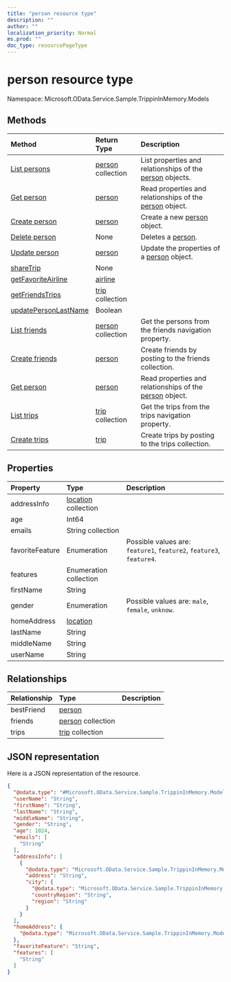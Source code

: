 ```yaml
---
title: "person resource type"
description: ""
author: ""
localization_priority: Normal
ms.prod: ""
doc_type: resourcePageType
---
```


# person resource type


Namespace: Microsoft.OData.Service.Sample.TrippinInMemory.Models



## Methods
|Method|Return Type|Description|
|:---|:---|:---|
|[List persons](../api/microsoft.odata.service.sample.trippininmemory.models-person-list.md)|[person](../resources/microsoft.odata.service.sample.trippininmemory.models-person.md) collection|List properties and relationships of the [person](../resources/person.md) objects.|
|[Get person](../api/microsoft.odata.service.sample.trippininmemory.models-person-get.md)|[person](../resources/microsoft.odata.service.sample.trippininmemory.models-person.md)|Read properties and relationships of the [person](../resources/microsoft.odata.service.sample.trippininmemory.models-person.md) object.|
|[Create person](../api/microsoft.odata.service.sample.trippininmemory.models-person-post-people.md)|[person](../resources/microsoft.odata.service.sample.trippininmemory.models-person.md)|Create a new [person](../resources/microsoft.odata.service.sample.trippininmemory.models-person.md) object.|
|[Delete person](../api/microsoft.odata.service.sample.trippininmemory.models-person-delete.md)|None|Deletes a [person](../resources/microsoft.odata.service.sample.trippininmemory.models-person.md).|
|[Update person](../api/microsoft.odata.service.sample.trippininmemory.models-person-update.md)|[person](../resources/microsoft.odata.service.sample.trippininmemory.models-person.md)|Update the properties of a [person](../resources/microsoft.odata.service.sample.trippininmemory.models-person.md) object.|
|[shareTrip](../api/microsoft.odata.service.sample.trippininmemory.models-person-sharetrip.md)|None||
|[getFavoriteAirline](../api/microsoft.odata.service.sample.trippininmemory.models-person-getfavoriteairline.md)|[airline](../resources/microsoft.odata.service.sample.trippininmemory.models-airline.md)||
|[getFriendsTrips](../api/microsoft.odata.service.sample.trippininmemory.models-person-getfriendstrips.md)|[trip](../resources/microsoft.odata.service.sample.trippininmemory.models-trip.md) collection||
|[updatePersonLastName](../api/microsoft.odata.service.sample.trippininmemory.models-person-updatepersonlastname.md)|Boolean||
|[List friends](../api/microsoft.odata.service.sample.trippininmemory.models-person-list-friends.md)|[person](../resources/microsoft.odata.service.sample.trippininmemory.models-person.md) collection|Get the persons from the friends navigation property.|
|[Create friends](../api/microsoft.odata.service.sample.trippininmemory.models-person-post-friends.md)|[person](../resources/microsoft.odata.service.sample.trippininmemory.models-person.md)|Create friends by posting to the friends collection.|
|[Get person](../api/microsoft.odata.service.sample.trippininmemory.models-person-get.md)|[person](../resources/microsoft.odata.service.sample.trippininmemory.models-person.md)|Read properties and relationships of the [person](../resources/microsoft.odata.service.sample.trippininmemory.models-person.md) object.|
|[List trips](../api/microsoft.odata.service.sample.trippininmemory.models-person-list-trips.md)|[trip](../resources/microsoft.odata.service.sample.trippininmemory.models-trip.md) collection|Get the trips from the trips navigation property.|
|[Create trips](../api/microsoft.odata.service.sample.trippininmemory.models-person-post-trips.md)|[trip](../resources/microsoft.odata.service.sample.trippininmemory.models-trip.md)|Create trips by posting to the trips collection.|

## Properties
|Property|Type|Description|
|:---|:---|:---|
|addressInfo|[location](../resources/microsoft.odata.service.sample.trippininmemory.models-location.md) collection||
|age|Int64||
|emails|String collection||
|favoriteFeature|Enumeration| Possible values are: `feature1`, `feature2`, `feature3`, `feature4`.|
|features|Enumeration collection||
|firstName|String||
|gender|Enumeration| Possible values are: `male`, `female`, `unknow`.|
|homeAddress|[location](../resources/microsoft.odata.service.sample.trippininmemory.models-location.md)||
|lastName|String||
|middleName|String||
|userName|String||

## Relationships
|Relationship|Type|Description|
|:---|:---|:---|
|bestFriend|[person](../resources/microsoft.odata.service.sample.trippininmemory.models-person.md)||
|friends|[person](../resources/microsoft.odata.service.sample.trippininmemory.models-person.md) collection||
|trips|[trip](../resources/microsoft.odata.service.sample.trippininmemory.models-trip.md) collection||

## JSON representation
Here is a JSON representation of the resource.
<!-- {
  "blockType": "resource",
  "keyProperty": "id",
  "@odata.type": "Microsoft.OData.Service.Sample.TrippinInMemory.Models.person",
  "baseType": "",
  "openType": false
}
-->
``` json
{
  "@odata.type": "#Microsoft.OData.Service.Sample.TrippinInMemory.Models.person",
  "userName": "String",
  "firstName": "String",
  "lastName": "String",
  "middleName": "String",
  "gender": "String",
  "age": 1024,
  "emails": [
    "String"
  ],
  "addressInfo": [
    {
      "@odata.type": "Microsoft.OData.Service.Sample.TrippinInMemory.Models.location",
      "address": "String",
      "city": {
        "@odata.type": "Microsoft.OData.Service.Sample.TrippinInMemory.Models.city",
        "countryRegion": "String",
        "region": "String"
      }
    }
  ],
  "homeAddress": {
    "@odata.type": "Microsoft.OData.Service.Sample.TrippinInMemory.Models.location"
  },
  "favoriteFeature": "String",
  "features": [
    "String"
  ]
}
```

